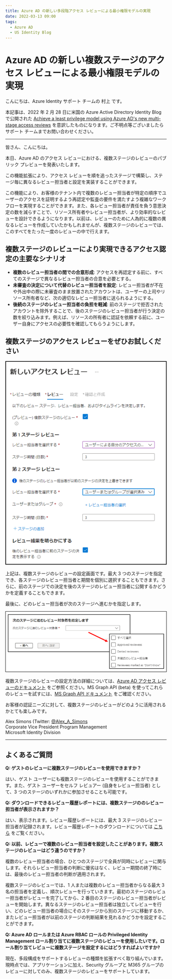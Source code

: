 ```yaml
---
title: Azure AD の新しい多段階アクセス レビューによる最小権限モデルの実現
date: 2022-03-13 09:00
tags:
  - Azure AD
  - US Identity Blog
---
```


# Azure AD の新しい複数ステージのアクセス レビューによる最小権限モデルの実現

こんにちは、Azure Identity サポート チームの 村上 です。

本記事は、2022 年 2 月 28 日に米国の Azure Active Directory Identity Blog で公開された [Achieve a least privilege model using Azure AD's new multi-stage access reviews](https://techcommunity.microsoft.com/t5/azure-active-directory-identity/achieve-a-least-privilege-model-using-azure-ad-s-new-multi-stage/ba-p/3185211) を意訳したものになります。ご不明点等ございましたらサポート チームまでお問い合わせください。

---

皆さん、こんにちは。

本日、Azure AD のアクセス レビューにおける、複数ステージのレビューのパブリック プレビューを発表いたします。

この機能拡張により、アクセス レビューを順を追ったステージで構築し、ステージ毎に異なるレビュー担当者と設定を実装することができます。

この機能により、お客様のテナント内で複数のレビュー担当者が特定の順序でユーザーのアクセスを証明するよう再認定や監査の要件を満たすよう複雑なワークフローを実現することができます。また、各レビュー担当者が責任を負う意思決定の数を減らすことで、リソース所有者やレビュー担当者が、より効率的なレビューを設計できるようになります。以前は、レビューのために人為的に複数の異なるレビューを作成していたかもしれませんが、複数ステージのレビューでは、このすべてをたった一度のレビューの中で行えます。

## 複数ステージのレビューにより実現できるアクセス認定の主要なシナリオ

- **複数のレビュー担当者の間での合意形成**: アクセスを再認定する前に、すべてのステージで異なるレビュー担当者の合意を必要とする。 
- **未審査の決定について代替のレビュー担当者を設定**: レビュー担当者が不在や外出中の際に未審査のまま放置されたアカウントは、ユーザーの上司やリソース所有者など、次の適切なレビュー担当者に送られるようにする。 
- **後続のステージのレビュー担当者の負担を軽減**: 前のステージで拒否されたアカウントを除外することで、後のステージのレビュー担当者が行う決定の数を絞り込みます。例えば、リソースの所有者に認証を依頼する前に、ユーザー自身にアクセスの必要性を確認してもらうようにします。 

## 複数ステージのアクセス レビューをぜひお試しください

![](./achieve-a-least-privilege-model-using-azure-ad-s-new-multi-stage/ja_image01.png)

上記は、複数ステージのレビューの設定画面です。最大 3 つのステージを指定でき、各ステージのレビュー担当者と期間を個別に選択することもできます。さらに、前のステージでの決定を後のステージのレビュー担当者に公開するかどうかを定義することもできます。 

最後に、どのレビュー担当者が次のステージへ進むかを指定します。

![](./achieve-a-least-privilege-model-using-azure-ad-s-new-multi-stage/ja_image2.png)

複数ステージのレビューの設定方法の詳細については、[Azure AD アクセス レビューのドキュメント](https://docs.microsoft.com/ja-jp/azure/active-directory/governance/create-access-review) をご参照ください。MS Graph API (beta) を使ってこれらのレビューを試すには、[MS Graph API ドキュメント](https://docs.microsoft.com/ja-jp/graph/api/accessreviewset-post-definitions?view=graph-rest-beta&tabs=http%22%20\l%20%22example-4-create-an-access-review-on-a-group-with-multiple-stages) をご確認ください。

お客様の認証ニーズに対して、複数ステージのレビューがどのように活用されるかとても楽しみです。
 
Alex Simons (Twitter: [@Alex_A_Simons](https://twitter.com/alex_a_simons)  
Corporate Vice President Program Management  
Microsoft Identity Division

------

## よくあるご質問

**Q: ゲストのレビューに複数ステージのレビューを使用できますか？**

はい、ゲスト ユーザーにも複数ステージのレビューを使用することができます。また、ゲスト ユーザーをセルフ レビュアー (自身をレビュー担当者) として、3 つのステージのいずれかに参加させることも可能です。

**Q: ダウンロードできるレビュー履歴レポートには、複数ステージののレビュー担当者が表示されますか？**

はい、表示されます。レビュー履歴レポートには、最大 3 ステージのレビュー担当者が記録されます。レビュー履歴レポートのダウンロードについては [こちら](https://docs.microsoft.com/ja-jp/azure/active-directory/governance/access-reviews-downloadable-review-history) をご覧ください。

**Q: 以前、レビューで複数のレビュー担当者を設定したことがあります。複数ステージのレビューはどう違うのですか？**

複数のレビュー担当者の場合、ひとつのステージで全員が同時にレビューに関与します。それらレビュー担当者の判断に優劣はなく、レビュー期間の終了時には、最後のレビュー担当者の判断が適用されます。 

複数ステージのレビューでは、1 人または複数のレビュー担当者からなる最大 3 名の担当者を定義し、順次レビューを行っていきます。最初のステージのレビュー担当者がレビューを完了してから、2 番目のステージのレビュー担当者がレビューを開始します。異なるステージのレビュー担当者は独立してレビューを行い、どのレビュー担当者の場合にそのステージから別のステージに移動するか、またレビュー担当者が以前のステージの判断結果を見れるかどうかを設定することができます。

**Q: Azure AD ロールまたは Azure RBAC ロールの Privileged Identity Management ロール割り当てに複数ステージのレビューを使用したいです。ロール割り当てレビューに複数ステージを設定するにはどうすればよいですか?**

現在、多段構成をサポートするレビューの種類を拡張すべく取り組んでいます。現時点では、アプリケーションに加え、Security グループと M365 グループのレビューに対してのみ、複数ステージのレビューをサポートしています。
